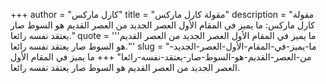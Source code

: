 +++
author = "كارل ماركس"
title = "مقولة كارل ماركس"
description = "مقولة كارل ماركس: ما يميز في المقام الأول العصر الجديد من العصر القديم هو السوط صار يعتقد نفسه رائعا."
quote = '''ما يميز في المقام الأول العصر الجديد من العصر القديم هو السوط صار يعتقد نفسه رائعا.''' 
slug = "ما-يميز-في-المقام-الأول-العصر-الجديد-من-العصر-القديم-هو-السوط-صار-يعتقد-نفسه-رائعا"
+++
ما يميز في المقام الأول العصر الجديد من العصر القديم هو السوط صار يعتقد نفسه رائعا.
